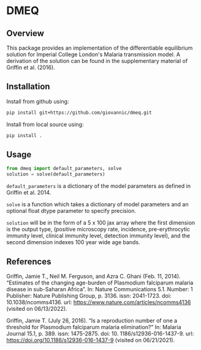 # DMEQ

## Overview

This package provides an implementation of the differentiable equilibrium
solution for Imperial College London's Malaria transmission model. A
derivation of the solution can be found in the supplementary material of
Griffin et al. (2016).

## Installation

Install from github using:

```bash
pip install git+https://github.com/giovannic/dmeq.git
```

Install from local source using:

```bash
pip install .
```

## Usage

```python
from dmeq import default_parameters, solve
solution = solve(default_parameters)
```

`default_parameters` is a dictionary of the model parameters as defined in Griffin et al. 2014.

`solve` is a function which takes a dictionary of model parameters and an optional float dtype parameter to specify precision.

`solution` will be in the form of a 5 x 100 jax array where the first dimension is the output type, (positive microscopy rate, incidence, pre-erythrocytic immunity level, clinical immunity level, detection immunity level), and the second dimension indexes 100 year wide age bands.


## References

Griffin, Jamie T., Neil M. Ferguson, and Azra C. Ghani (Feb. 11, 2014). “Estimates of the changing age-burden of Plasmodium falciparum malaria disease in sub-Saharan Africa”. In: Nature Communications 5.1. Number: 1 Publisher: Nature Publishing Group, p. 3136. issn: 2041-1723. doi: 10.1038/ncomms4136. url: https://www.nature.com/articles/ncomms4136 (visited on 06/13/2022).

Griffin, Jamie T. (July 26, 2016). “Is a reproduction number of one a threshold for Plasmodium falciparum malaria elimination?” In: Malaria Journal 15.1, p. 389. issn: 1475-2875. doi: 10. 1186/s12936-016-1437-9. url: https://doi.org/10.1186/s12936-016-1437-9 (visited on 06/21/2021).
